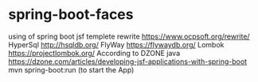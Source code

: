 # spring-boot-faces
using of spring boot
 jsf templete 
 rewrite https://www.ocpsoft.org/rewrite/
 HyperSql http://hsqldb.org/
 FlyWay https://flywaydb.org/
 Lombok https://projectlombok.org/
 According to DZONE java https://dzone.com/articles/developing-jsf-applications-with-spring-boot
 mvn spring-boot:run (to start the App)
